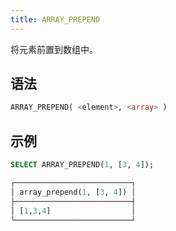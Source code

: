 ```yaml
---
title: ARRAY_PREPEND
---
```


将元素前置到数组中。

## 语法

```sql
ARRAY_PREPEND( <element>, <array> )
```

## 示例

```sql
SELECT ARRAY_PREPEND(1, [3, 4]);

┌──────────────────────────┐
│ array_prepend(1, [3, 4]) │
├──────────────────────────┤
│ [1,3,4]                  │
└──────────────────────────┘
```